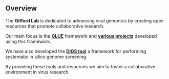 ## Overview

The **Gifford Lab** is dedicated to advancing viral genomics by creating open resources that promote collaborative research.

Our main focus is the **[GLUE](https://github.com/giffordlabcvr/gluetools)** framework and **[various projects](https://github.com/giffordlabcvr/gluetools/wiki/Gifford-Lab-GLUE-Projects)** developed using this framework.

We have also developed the **[DIGS tool](https://github.com/giffordlabcvr/DIGS-tool)** a framework for performing systematic in silico genome screening.

By providing these tools and resources we aim to foster a collaborative environment in virus research.
